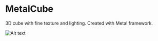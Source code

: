 # MetalCube

3D cube with fine texture and lighting. Created with Metal framework.

![Alt text](cube-optimzed.gif) <br />
